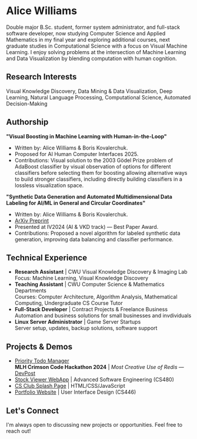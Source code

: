 # Alice Williams

Double major B.Sc. student, former system administrator, and full-stack software developer, now studying Computer Science and Applied Mathematics in my final year and exploring additional courses, next graduate studies in Computational Science with a focus on Visual Machine Learning. I enjoy solving problems at the intersection of Machine Learning and Data Visualization by blending computation with human cognition.

## Research Interests
Visual Knowledge Discovery, Data Mining & Data Visualization, Deep Learning, Natural Language Processing, Computational Science, Automated Decision-Making

## Authorship

**"Visual Boosting in Machine Learning with Human-in-the-Loop"**
- Written by: Alice Williams & Boris Kovalerchuk.
- Proposed for AI Human Computer Interfaces 2025.
- Contributions: Visual solution to the 2003 Gödel Prize problem of AdaBoost classifier by visual observation of options for different classifiers before selecting them for boosting allowing alternative ways to build stronger classifiers, including directly building classifiers in a lossless visualization space.

**"Synthetic Data Generation and Automated Multidimensional Data Labeling for AI/ML in General and Circular Coordinates"**
- Written by: Alice Williams & Boris Kovalerchuk.
- [ArXiv Preprint](https://arxiv.org/abs/2409.02079)
- Presented at IV2024 (AI & VKD track) — Best Paper Award.
- Contributions: Proposed a novel algorithm for labeled synthetic data generation, improving data balancing and classifier performance.

## Technical Experience
- **Research Assistant** | CWU Visual Knowledge Discovery & Imaging Lab  
  Focus: Machine Learning, Visual Knowledge Discovery
- **Teaching Assistant** | CWU Computer Science & Mathematics Departments  
  Courses: Computer Architecture, Algorithm Analysis, Mathematical Computing, Undergraduate CS Course Tutor
- **Full-Stack Developer** | Contract Projects & Freelance Business  
  Automation and business solutions for small businesses and invdividuals
- **Linux Server Administrator** | Game Server Startups  
  Server setup, updates, backup solutions, software support

## Projects & Demos
- [Priority Todo Manager](https://github.com/CWUsers/Priority-Todo-Manager)  
  **MLH Crimson Code Hackathon 2024** | *Most Creative Use of Redis* — [DevPost](https://devpost.com/software/priority-todo-manager)
- [Stock Viewer WebApp](https://github.com/CS480-Group-E/StockViewer-WebApp) | Advanced Software Engineering (CS480)
- [CS Club Splash Page](https://cwu-cs-club.github.io/club-webpage-splash/) | HTML/CSS/JavaScript
- [Portfolio Website](https://avaavarai.github.io/cs446-portfolio-webpage/) | User Interface Design (CS446)

## Let's Connect
I'm always open to discussing new projects or opportunities. Feel free to reach out!

